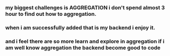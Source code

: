### my biggest challenges is AGGREGATION i don't spend almost 3 hour to find out how to aggregation.
### when i am successfully added that is my backend i enjoy it.
### and i feel there are so more learn and explore in aggregation if i am well know aggregation the backend become good to code